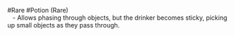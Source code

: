 #Rare #Potion 
(Rare)  
   - Allows phasing through objects, but the drinker becomes sticky, picking up small objects as they pass through.  